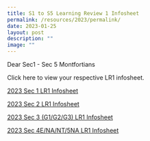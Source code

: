 ```yaml
---
title: S1 to S5 Learning Review 1 Infosheet
permalink: /resources/2023/permalink/
date: 2023-01-25
layout: post
description: ""
image: ""
---
```

Dear Sec1 - Sec 5 Montfortians

Click here to view your respective LR1 infosheet.

[2023 Sec 1 LR1 Infosheet](https://drive.google.com/file/d/1MXTu45v6tXZxHgbrdrZESTMIGTmNS9qJ/view)  
  
[2023 Sec 2 LR1 Infosheet](https://drive.google.com/file/d/1p3Cs76ZUhTy8JEcd5vyMBY7yojLyYMQY/view)

[2023 Sec 3 (G1/G2/G3) LR1 Infosheet](https://drive.google.com/drive/folders/1rWqCbRmgrXCFXiVTXacDwWxQW4JAxQSj)
  
[2023 Sec 4E/NA/NT/5NA LR1 Infosheet](https://drive.google.com/drive/folders/13BJ3NtmIQir2qMP7RSeBcaubeebEbWnl)  
